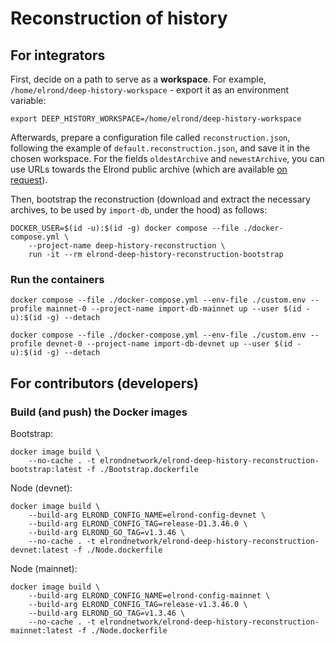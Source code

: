 # Reconstruction of history

## For integrators

First, decide on a path to serve as a **workspace**. For example, `/home/elrond/deep-history-workspace` - export it as an environment variable:

```
export DEEP_HISTORY_WORKSPACE=/home/elrond/deep-history-workspace
```

Afterwards, prepare a configuration file called `reconstruction.json`, following the example of `default.reconstruction.json`, and save it in the chosen workspace. For the fields `oldestArchive` and `newestArchive`, you can use URLs towards the Elrond public archive (which are available [on request](https://t.me/ElrondDevelopers)).

Then, bootstrap the reconstruction (download and extract the necessary archives, to be used by `import-db`, under the hood) as follows:

```
DOCKER_USER=$(id -u):$(id -g) docker compose --file ./docker-compose.yml \
    --project-name deep-history-reconstruction \
    run -it --rm elrond-deep-history-reconstruction-bootstrap
```

### Run the containers

```
docker compose --file ./docker-compose.yml --env-file ./custom.env --profile mainnet-0 --project-name import-db-mainnet up --user $(id -u):$(id -g) --detach

docker compose --file ./docker-compose.yml --env-file ./custom.env --profile devnet-0 --project-name import-db-devnet up --user $(id -u):$(id -g) --detach
```

## For contributors (developers)

### Build (and push) the Docker images

Bootstrap:

```
docker image build \
    --no-cache . -t elrondnetwork/elrond-deep-history-reconstruction-bootstrap:latest -f ./Bootstrap.dockerfile 
```

Node (devnet):

```
docker image build \
    --build-arg ELROND_CONFIG_NAME=elrond-config-devnet \
    --build-arg ELROND_CONFIG_TAG=release-D1.3.46.0 \
    --build-arg ELROND_GO_TAG=v1.3.46 \
    --no-cache . -t elrondnetwork/elrond-deep-history-reconstruction-devnet:latest -f ./Node.dockerfile 
```

Node (mainnet):

```
docker image build \
    --build-arg ELROND_CONFIG_NAME=elrond-config-mainnet \
    --build-arg ELROND_CONFIG_TAG=release-v1.3.46.0 \
    --build-arg ELROND_GO_TAG=v1.3.46 \
    --no-cache . -t elrondnetwork/elrond-deep-history-reconstruction-mainnet:latest -f ./Node.dockerfile 
```
